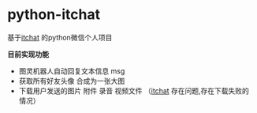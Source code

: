 # python-itchat
基于[itchat](http://itchat.readthedocs.io/zh/latest) 的python微信个人项目

**目前实现功能**

-  图灵机器人自动回复文本信息 msg
-  获取所有好友头像 合成为一张大图
- 下载用户发送的图片 附件 录音 视频文件 （[itchat](http://itchat.readthedocs.io/zh/latest) 存在问题,存在下载失败的情况）

